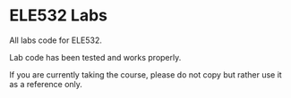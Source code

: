 # ELE532 Labs

All labs code for ELE532.

Lab code has been tested and works properly.

If you are currently taking the course, please do not copy but rather use it as a reference only.
